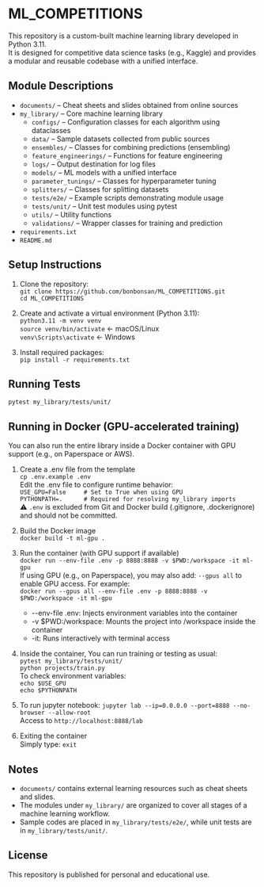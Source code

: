 # ML_COMPETITIONS

This repository is a custom-built machine learning library developed in Python 3.11.  
It is designed for competitive data science tasks (e.g., Kaggle) and provides a modular and reusable codebase with a unified interface.

## Module Descriptions

- `documents/` – Cheat sheets and slides obtained from online sources
- `my_library/` – Core machine learning library  
  - `configs/` – Configuration classes for each algorithm using dataclasses  
  - `data/` – Sample datasets collected from public sources  
  - `ensembles/` – Classes for combining predictions (ensembling)  
  - `feature_engineerings/` – Functions for feature engineering  
  - `logs/` – Output destination for log files  
  - `models/` – ML models with a unified interface  
  - `parameter_tunings/` – Classes for hyperparameter tuning  
  - `splitters/` – Classes for splitting datasets  
  - `tests/e2e/` – Example scripts demonstrating module usage  
  - `tests/unit/` – Unit test modules using pytest  
  - `utils/` – Utility functions  
  - `validations/` – Wrapper classes for training and prediction
- `requirements.ixt`
- `README.md`

## Setup Instructions

1. Clone the repository:  
   `git clone https://github.com/bonbonsan/ML_COMPETITIONS.git`  
   `cd ML_COMPETITIONS`

2. Create and activate a virtual environment (Python 3.11):  
   `python3.11 -m venv venv`  
   `source venv/bin/activate`  ← macOS/Linux  
   `venv\Scripts\activate`     ← Windows

3. Install required packages:  
   `pip install -r requirements.txt`

## Running Tests

`pytest my_library/tests/unit/`

## Running in Docker (GPU-accelerated training)

You can also run the entire library inside a Docker container with GPU support (e.g., on Paperspace or AWS).

1. Create a .env file from the template  
   `cp .env.example .env`  
   Edit the .env file to configure runtime behavior:  
   `USE_GPU=False     # Set to True when using GPU`  
   `PYTHONPATH=.      # Required for resolving my_library imports`  
   ⚠️ `.env` is excluded from Git and Docker build (.gitignore, .dockerignore) and should not be committed.

2. Build the Docker image  
   `docker build -t ml-gpu .`

3. Run the container (with GPU support if available)  
   `docker run --env-file .env -p 8888:8888 -v $PWD:/workspace -it ml-gpu`  
   If using GPU (e.g., on Paperspace), you may also add: `--gpus all` to enable GPU access. For example:  
   `docker run --gpus all --env-file .env -p 8888:8888 -v $PWD:/workspace -it ml-gpu`
  
   - --env-file .env: Injects environment variables into the container  
   - -v $PWD:/workspace: Mounts the project into /workspace inside the container  
   - -it: Runs interactively with terminal access  

4. Inside the container, You can run training or testing as usual:  
   `pytest my_library/tests/unit/`  
   `python projects/train.py`  
   To check environment variables:  
   `echo $USE_GPU`  
   `echo $PYTHONPATH`  

5. To run jupyter notebook:
   `jupyter lab --ip=0.0.0.0 --port=8888 --no-browser --allow-root`  
   Access to `http://localhost:8888/lab`

6. Exiting the container  
   Simply type: `exit`

## Notes

- `documents/` contains external learning resources such as cheat sheets and slides.
- The modules under `my_library/` are organized to cover all stages of a machine learning workflow.
- Sample codes are placed in `my_library/tests/e2e/`, while unit tests are in `my_library/tests/unit/`.

## License

This repository is published for personal and educational use.  
